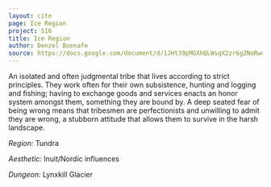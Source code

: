 ```yaml
---
layout: cite
page: Ice Region
project: S16
title: Ice Region
author: Denzel Buenafe
source: https://docs.google.com/document/d/1JHt39pMGXhQLWsqX2zr6g2NoRwodMRkLx43RGFzTqh8/edit?usp=sharing
---
```

An isolated and often judgmental tribe that lives according to strict principles. They work often for their own subsistence, hunting and logging and fishing; having to exchange goods and services enacts an honor system amongst them, something they are bound by. A deep seated fear of being wrong means that tribesmen are perfectionists and unwilling to admit they are wrong, a stubborn attitude that allows them to survive in the harsh landscape.

*Region:* Tundra

*Aesthetic:* Inuit/Nordic influences

*Dungeon:* Lynxkill Glacier
